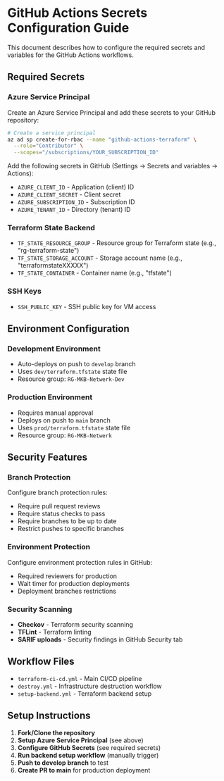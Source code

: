 # GitHub Actions Secrets Configuration Guide

This document describes how to configure the required secrets and variables for the GitHub Actions workflows.

## Required Secrets

### Azure Service Principal
Create an Azure Service Principal and add these secrets to your GitHub repository:

```bash
# Create a service principal
az ad sp create-for-rbac --name "github-actions-terraform" \
  --role="Contributor" \
  --scopes="/subscriptions/YOUR_SUBSCRIPTION_ID"
```

Add the following secrets in GitHub (Settings → Secrets and variables → Actions):

- `AZURE_CLIENT_ID` - Application (client) ID
- `AZURE_CLIENT_SECRET` - Client secret
- `AZURE_SUBSCRIPTION_ID` - Subscription ID  
- `AZURE_TENANT_ID` - Directory (tenant) ID

### Terraform State Backend
- `TF_STATE_RESOURCE_GROUP` - Resource group for Terraform state (e.g., "rg-terraform-state")
- `TF_STATE_STORAGE_ACCOUNT` - Storage account name (e.g., "terraformstateXXXXX")
- `TF_STATE_CONTAINER` - Container name (e.g., "tfstate")

### SSH Keys
- `SSH_PUBLIC_KEY` - SSH public key for VM access

## Environment Configuration

### Development Environment
- Auto-deploys on push to `develop` branch
- Uses `dev/terraform.tfstate` state file
- Resource group: `RG-MKB-Netwerk-Dev`

### Production Environment  
- Requires manual approval
- Deploys on push to `main` branch
- Uses `prod/terraform.tfstate` state file
- Resource group: `RG-MKB-Netwerk`

## Security Features

### Branch Protection
Configure branch protection rules:
- Require pull request reviews
- Require status checks to pass
- Require branches to be up to date
- Restrict pushes to specific branches

### Environment Protection
Configure environment protection rules in GitHub:
- Required reviewers for production
- Wait timer for production deployments
- Deployment branches restrictions

### Security Scanning
- **Checkov** - Terraform security scanning
- **TFLint** - Terraform linting
- **SARIF uploads** - Security findings in GitHub Security tab

## Workflow Files

- `terraform-ci-cd.yml` - Main CI/CD pipeline
- `destroy.yml` - Infrastructure destruction workflow
- `setup-backend.yml` - Terraform backend setup

## Setup Instructions

1. **Fork/Clone the repository**
2. **Setup Azure Service Principal** (see above)
3. **Configure GitHub Secrets** (see required secrets)
4. **Run backend setup workflow** (manually trigger)
5. **Push to develop branch** to test
6. **Create PR to main** for production deployment